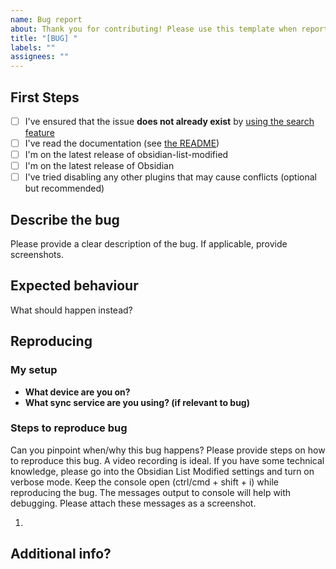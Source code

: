 ```yaml
---
name: Bug report
about: Thank you for contributing! Please use this template when reporting a bug
title: "[BUG] "
labels: ""
assignees: ""
---
```


## First Steps

-   [ ] I've ensured that the issue **does not already exist** by [using the search feature](https://github.com/franciskafieh/obsidian-list-modified/issues?q=search+issues+here)
-   [ ] I've read the documentation (see [the README](https://github.com/franciskafieh/obsidian-list-modified#readme))
-   [ ] I'm on the latest release of obsidian-list-modified
-   [ ] I'm on the latest release of Obsidian
-   [ ] I've tried disabling any other plugins that may cause conflicts (optional but recommended)

## Describe the bug

Please provide a clear description of the bug. If applicable, provide screenshots.

## Expected behaviour

What should happen instead?

## Reproducing

### My setup

-   **What device are you on?**
-   **What sync service are you using? (if relevant to bug)**

### Steps to reproduce bug

Can you pinpoint when/why this bug happens? Please provide steps on how to reproduce this bug. A video recording is ideal. If you have some technical knowledge, please go into the Obsidian List Modified settings and turn on verbose mode. Keep the console open (ctrl/cmd + shift + i) while reproducing the bug. The messages output to console will help with debugging. Please attach these messages as a screenshot.

1.

## Additional info?
